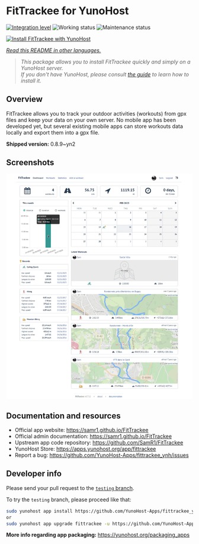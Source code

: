 <!--
N.B.: This README was automatically generated by <https://github.com/YunoHost/apps/tree/master/tools/readme_generator>
It shall NOT be edited by hand.
-->

# FitTrackee for YunoHost

[![Integration level](https://dash.yunohost.org/integration/fittrackee.svg)](https://ci-apps.yunohost.org/ci/apps/fittrackee/) ![Working status](https://ci-apps.yunohost.org/ci/badges/fittrackee.status.svg) ![Maintenance status](https://ci-apps.yunohost.org/ci/badges/fittrackee.maintain.svg)

[![Install FitTrackee with YunoHost](https://install-app.yunohost.org/install-with-yunohost.svg)](https://install-app.yunohost.org/?app=fittrackee)

*[Read this README in other languages.](./ALL_README.md)*

> *This package allows you to install FitTrackee quickly and simply on a YunoHost server.*  
> *If you don't have YunoHost, please consult [the guide](https://yunohost.org/install) to learn how to install it.*

## Overview

FitTrackee allows you to track your outdoor activities (workouts) from gpx files and keep your data on your own server.
No mobile app has been developed yet, but several existing mobile apps can store workouts data locally and export them into a gpx file.


**Shipped version:** 0.8.9~yn2

## Screenshots

![Screenshot of FitTrackee](./doc/screenshots/screenshot-fittrackee.png)

## Documentation and resources

- Official app website: <https://samr1.github.io/FitTrackee>
- Official admin documentation: <https://samr1.github.io/FitTrackee>
- Upstream app code repository: <https://github.com/SamR1/FitTrackee>
- YunoHost Store: <https://apps.yunohost.org/app/fittrackee>
- Report a bug: <https://github.com/YunoHost-Apps/fittrackee_ynh/issues>

## Developer info

Please send your pull request to the [`testing` branch](https://github.com/YunoHost-Apps/fittrackee_ynh/tree/testing).

To try the `testing` branch, please proceed like that:

```bash
sudo yunohost app install https://github.com/YunoHost-Apps/fittrackee_ynh/tree/testing --debug
or
sudo yunohost app upgrade fittrackee -u https://github.com/YunoHost-Apps/fittrackee_ynh/tree/testing --debug
```

**More info regarding app packaging:** <https://yunohost.org/packaging_apps>
